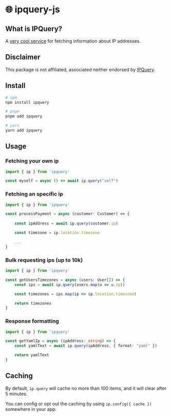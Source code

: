 # 🌐 ipquery-js

## What is IPQuery?

A [very cool service](https://ipquery.io/) for fetching information about IP addresses.

## Disclaimer

This package is not affiliated, associated neither endorsed by [IPQuery](https://github.com/ipqwery).

## Install


```bash
# npm
npm install ipquery

# pnpm
pnpm add ipquery

# yarn
yarn add ipquery
```

## Usage

### Fetching your own ip

```ts
import { ip } from 'ipquery'

const myself = async () => await ip.query("self")
```

### Fetching an specific ip

```ts
import { ip } from 'ipquery'

const processPayment = async (customer: Customer) => {
    
    const ipAddress = await ip.query(customer.ip)

    const timezone = ip.location.timezone

    ...
}
```

### Bulk requesting ips (up to 10k)

```ts 
import { ip } from 'ipquery'

const getUsersTimezones = async (users: User[]) => {
    const ips = await ip.query(users.map(u => u.ip))

    const timezones = ips.map(ip => ip.location.timezone)

    return timezones
}
```

### Response formatting

```ts
import { ip } from 'ipquery'

const getYamlIp = async (ipAddress: string) => {
    const yamlText = await ip.query(ipAddress, { format: "yaml" })

    return yamlText
}
```

## Caching

By default, `ip.query` will cache no more than 100 items, and it will clear after 5 minutes. 

You can config or opt out the caching by using `ip.config({ cache })` somewhere in your app.
